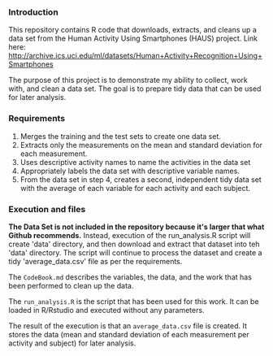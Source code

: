 ### Introduction

This repository contains R code that downloads, extracts, and cleans up a data set from the Human Activity Using Smartphones (HAUS) project. Link here: http://archive.ics.uci.edu/ml/datasets/Human+Activity+Recognition+Using+Smartphones

The purpose of this project is to demonstrate my ability to collect, work with, and clean a data set. The goal is to prepare tidy data that can be used for later analysis.

### Requirements

1. Merges the training and the test sets to create one data set.
2. Extracts only the measurements on the mean and standard deviation for each measurement.
3. Uses descriptive activity names to name the activities in the data set
4. Appropriately labels the data set with descriptive variable names.
5. From the data set in step 4, creates a second, independent tidy data set with the average of each variable for each activity and each subject.

### Execution and files

**The Data Set is not included in the repository because it's larger that what Github recommends.** Instead, execution of the run_analysis.R script will create 'data' directory, and then download and extract that dataset into teh 'data' directory. The script will continue to process the dataset and create a tidy 'average_data.csv' file as per the requirements.

The `CodeBook.md` describes the variables, the data, and the work that has been performed to clean up the data.

The `run_analysis.R` is the script that has been used for this work. It can be loaded in R/Rstudio and executed without any parameters.

The result of the execution is that an `average_data.csv` file is created. It stores the data (mean and standard deviation of each measurement per activity and subject) for later analysis.